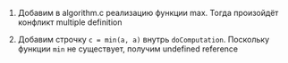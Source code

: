 1. Добавим в algorithm.c реализацию функции max. Тогда произойдёт конфликт multiple definition

2. Добавим строчку `c = min(a, a)` внутрь `doComputation`. Поскольку функции `min` не существует, получим undefined reference